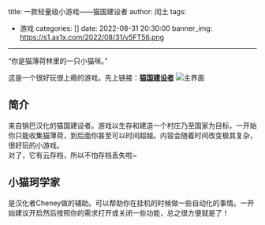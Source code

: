 title: 一款轻量级小游戏——猫国建设者
author: 闰土
tags:
  - 游戏
categories: []
date: 2022-08-31 20:30:00
banner_img: https://s1.ax1x.com/2022/08/31/v5FT56.png
---
“你是猫薄荷林里的一只小猫咪。”    
<!-- more -->
这是一个很好玩很上瘾的游戏。先上链接：[**猫国建设者**](https://likexia.gitee.io/cat-zh/#)
![主界面](https://s1.ax1x.com/2022/08/31/v5FT56.png)
## 简介
来自锅巴汉化的猫国建设者。游戏以生存和建造一个村庄乃至国家为目标，一开始你只能收集猫薄荷，到后面你甚至可以时间超越。内容会随着时间改变极其复杂，很好玩的小游戏。   
对了，它有云存档，所以不怕存档丢失啦~
## 小猫珂学家
是汉化者Cheney做的辅助。可以帮助你在挂机的时候做一些自动化的事情。一开始建议开启然后按照你的需求打开或关闭一些功能，总之很方便就是了！